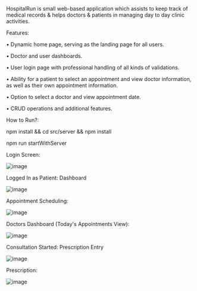 HospitalRun is small web-based application which assists to keep track of medical records & helps doctors & patients in managing day to day clinic activities.

Features:

•	Dynamic home page, serving as the landing page for all users.

•	Doctor  and user dashboards.

•	User login page with professional handling of all kinds of validations.

•	Ability for a patient to select an appointment and view doctor information, as well as their own appointment information.

•	Option to select a doctor and view appointment date.

•	CRUD operations and additional features.

How to Run?:


npm install && cd src/server && npm install

npm run startWithServer


Login Screen:

![image](https://user-images.githubusercontent.com/35887757/231708853-f11f36ad-baf6-4514-bf68-1b2a7819e842.png)


Logged In as Patient: Dashboard

![image](https://user-images.githubusercontent.com/35887757/231708977-07f43184-a7a4-42b1-9e2c-a742a1eb7663.png)
 

Appointment Scheduling:

![image](https://user-images.githubusercontent.com/35887757/231709060-3daf58b7-2905-41fa-adbf-87057f67f2fd.png)

 
Doctors Dashboard (Today's Appointments View):
 
![image](https://user-images.githubusercontent.com/35887757/231709107-f84e4a60-a868-4075-97eb-5158938d6bec.png)


Consultation Started: Prescription Entry

![image](https://user-images.githubusercontent.com/35887757/231709168-5958842a-1f18-4fab-9748-33da7d6bb769.png)

 
Prescription:
 
![image](https://user-images.githubusercontent.com/35887757/231709225-221eef6e-fa25-44fc-a5e8-aef0a992ad17.png)








